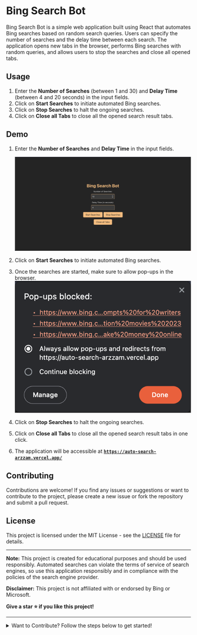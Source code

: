 # Bing Search Bot

Bing Search Bot is a simple web application built using React that automates Bing searches based on random search queries. Users can specify the number of searches and the delay time between each search. The application opens new tabs in the browser, performs Bing searches with random queries, and allows users to stop the searches and close all opened tabs.


## Usage

1. Enter the **Number of Searches** (between 1 and 30) and **Delay Time** (between 4 and 20 seconds) in the input fields.
2. Click on **Start Searches** to initiate automated Bing searches.
3. Click on **Stop Searches** to halt the ongoing searches.
4. Click on **Close all Tabs** to close all the opened search result tabs.

## Demo

1. Enter the **Number of Searches** and **Delay Time** in the input fields.
   
   ![Alt text](src/assets/image.png)

2. Click on **Start Searches** to initiate automated Bing searches.
3. Once the searches are started, make sure to allow pop-ups in the browser.
   ![Alt text](src/assets/image-1.png)

4. Click on **Stop Searches** to halt the ongoing searches.
5. Click on **Close all Tabs** to close all the opened search result tabs in one click.
6. The application will be accessible at [**`https://auto-search-arzzam.vercel.app/`**](https://auto-search-arzzam.vercel.app/)

## Contributing

Contributions are welcome! If you find any issues or suggestions or want to contribute to the project, please create a new issue or fork the repository and submit a pull request.

## License

This project is licensed under the MIT License - see the [LICENSE](LICENSE) file for details.

---

**Note:** This project is created for educational purposes and should be used responsibly. Automated searches can violate the terms of service of search engines, so use this application responsibly and in compliance with the policies of the search engine provider.

**Disclaimer:** This project is not affiliated with or endorsed by Bing or Microsoft.

**Give a star ⭐ if you like this project!**

---

<details close>
<summary>
Want to Contribute?
Follow the steps below to get started!
</summary>
<br>

## Prerequisites

Before you begin, ensure you have the following installed:

- [Node.js](https://nodejs.org/): JavaScript runtime built on Chrome's V8 JavaScript engine.
- [npm](https://www.npmjs.com/) or [Yarn](https://yarnpkg.com/): Package manager for JavaScript.
- [Supabase](https://supabase.com/): Open source Firebase alternative or you can use static JSON for search queries.

## Getting Started

1. Fork this repository.

2. Clone your forked repository:

   ```bash
   git clone https://github.com/your-username/bing-search-bot.git
   ```

3. Change directory:

   ```bash
   cd bing-search-bot
   ```

4. Install dependencies:

   ```bash
   npm install
   # or
   yarn  //preferred
   ```

5. Start the development server:

   ```bash
   npm run dev
   # or
   yarn dev
   ```

   The application will be accessible at `http://localhost:5173`.

6. Make sure to add remote upstream:

   ```bash
   git remote add upstream

   # To verify the new upstream repository you've specified for your fork
   git remote -v
   ```

7. Create a new branch:

   ```bash
   git checkout -b new-branch-name
   ```

8. Make changes and create a pull request to the main branch.



</details>

